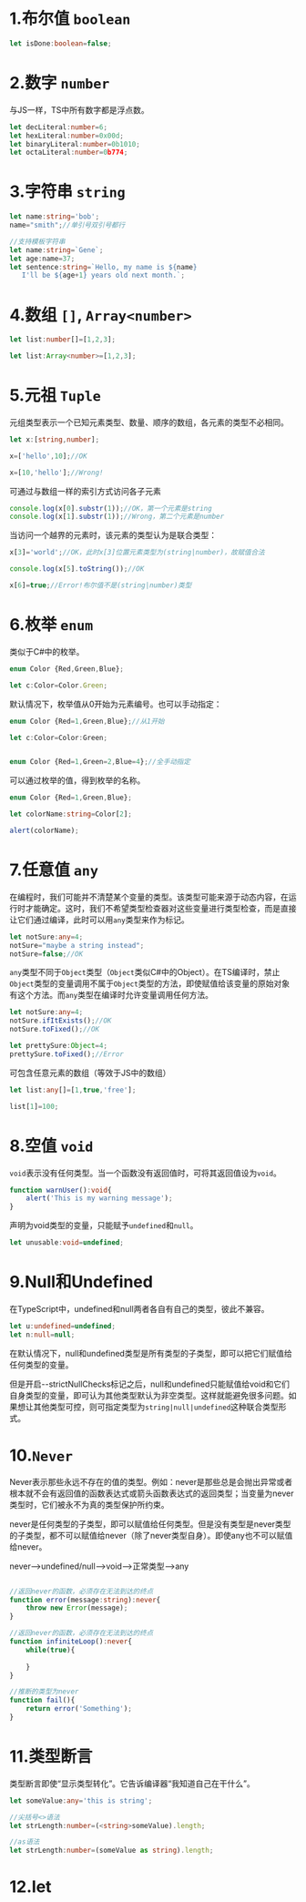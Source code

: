 # 1.布尔值 `boolean`

```ts
let isDone:boolean=false;
```

# 2.数字 `number`

与JS一样，TS中所有数字都是浮点数。

```ts
let decLiteral:number=6;
let hexLiteral:number=0x00d;
let binaryLiteral:number=0b1010;
let octaLiteral:number=0b774;
```

# 3.字符串 `string`

```ts
let name:string='bob';
name="smith";//单引号双引号都行
```

```ts
//支持模板字符串
let name:string=`Gene`;
let age:name=37;
let sentence:string=`Hello, my name is ${name}
   I'll be ${age+1} years old next month.`;

```
# 4.数组 `[]`, `Array<number>`

```ts
let list:number[]=[1,2,3];

let list:Array<number>=[1,2,3];
```

# 5.元祖 `Tuple`

元组类型表示一个已知元素类型、数量、顺序的数组，各元素的类型不必相同。

```ts
let x:[string,number];

x=['hello',10];//OK

x=[10,'hello'];//Wrong!

```

可通过与数组一样的索引方式访问各子元素

```ts
console.log(x[0].substr(1));//OK，第一个元素是string
console.log(x[1].substr(1));//Wrong，第二个元素是number
```

当访问一个越界的元素时，该元素的类型认为是联合类型：

```ts
x[3]='world';//OK，此时x[3]位置元素类型为(string|number)，故赋值合法

console.log(x[5].toString());//OK

x[6]=true;//Error!布尔值不是(string|number)类型
```

# 6.枚举 `enum`

类似于C#中的枚举。

```ts
enum Color {Red,Green,Blue};

let c:Color=Color.Green;
```

默认情况下，枚举值从0开始为元素编号。也可以手动指定：

```ts
enum Color {Red=1,Green,Blue};//从1开始

let c:Color=Color:Green;


enum Color {Red=1,Green=2,Blue=4};//全手动指定
```

可以通过枚举的值，得到枚举的名称。

```ts
enum Color {Red=1,Green,Blue};

let colorName:string=Color[2];

alert(colorName);
```

# 7.任意值 `any`

在编程时，我们可能并不清楚某个变量的类型。该类型可能来源于动态内容，在运行时才能确定。这时，我们不希望类型检查器对这些变量进行类型检查，而是直接让它们通过编译，此时可以用`any`类型来作为标记。

```ts
let notSure:any=4;
notSure="maybe a string instead";
notSure=false;//OK
```

`any`类型不同于`Object`类型（`Object`类似C#中的Object）。在TS编译时，禁止`Object`类型的变量调用不属于`Object`类型的方法，即使赋值给该变量的原始对象有这个方法。而`any`类型在编译时允许变量调用任何方法。

```ts
let notSure:any=4;
notSure.ifItExists();//OK
notSure.toFixed();//OK

let prettySure:Object=4;
prettySure.toFixed();//Error
```

可包含任意元素的数组（等效于JS中的数组）

```ts
let list:any[]=[1,true,'free'];

list[1]=100;
```

# 8.空值 `void`

`void`表示没有任何类型。当一个函数没有返回值时，可将其返回值设为`void`。

```ts
function warnUser():void{
    alert('This is my warning message');
}
```

声明为void类型的变量，只能赋予`undefined`和`null`。

```ts
let unusable:void=undefined;
```

# 9.Null和Undefined

在TypeScript中，undefined和null两者各自有自己的类型，彼此不兼容。

```ts
let u:undefined=undefined;
let n:null=null;
```

在默认情况下，null和undefined类型是所有类型的子类型，即可以把它们赋值给任何类型的变量。

但是开启--strictNullChecks标记之后，null和undefined只能赋值给void和它们自身类型的变量，即可认为其他类型默认为非空类型。这样就能避免很多问题。如果想让其他类型可控，则可指定类型为`string|null|undefined`这种联合类型形式。

# 10.`Never`

Never表示那些永远不存在的值的类型。例如：never是那些总是会抛出异常或者根本就不会有返回值的函数表达式或箭头函数表达式的返回类型；当变量为never类型时，它们被永不为真的类型保护所约束。

never是任何类型的子类型，即可以赋值给任何类型。但是没有类型是never类型的子类型，都不可以赋值给never（除了never类型自身）。即使any也不可以赋值给never。

never-->undefined/null-->void-->正常类型-->any

```ts

//返回never的函数，必须存在无法到达的终点
function error(message:string):never{
    throw new Error(message);
}

//返回never的函数，必须存在无法到达的终点
function infiniteLoop():never{
    while(true){
        
    }
}

//推断的类型为never
function fail(){
    return error('Something');
}

```

# 11.类型断言

类型断言即使“显示类型转化”。它告诉编译器“我知道自己在干什么”。

```ts
let someValue:any='this is string';

//尖括号<>语法
let strLength:number=(<string>someValue).length;

//as语法
let strLength:number=(someValue as string).length;
```

# 12.let